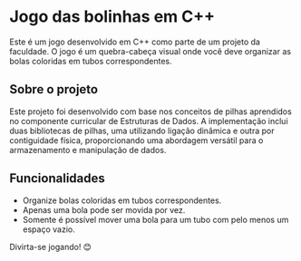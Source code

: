 # Jogo das bolinhas em C++


Este é um jogo desenvolvido em C++ como parte de um projeto da faculdade. O jogo é um quebra-cabeça visual onde você deve organizar as bolas coloridas em tubos correspondentes.

## Sobre o projeto

Este projeto foi desenvolvido com base nos conceitos de pilhas aprendidos no componente curricular de Estruturas de Dados. A implementação inclui duas bibliotecas de pilhas, uma utilizando ligação dinâmica e outra por contiguidade física, proporcionando uma abordagem versátil para o armazenamento e manipulação de dados.

## Funcionalidades

- Organize bolas coloridas em tubos correspondentes.
- Apenas uma bola pode ser movida por vez.
- Somente é possível mover uma bola para um tubo com pelo menos um espaço vazio.

Divirta-se jogando! 😊
